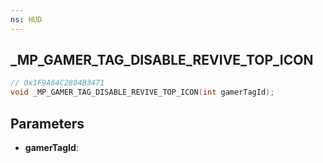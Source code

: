 ```yaml
---
ns: HUD
---
```

## _MP_GAMER_TAG_DISABLE_REVIVE_TOP_ICON

```c
// 0x1F9A64C2804B3471
void _MP_GAMER_TAG_DISABLE_REVIVE_TOP_ICON(int gamerTagId);
```

## Parameters
* **gamerTagId**:
